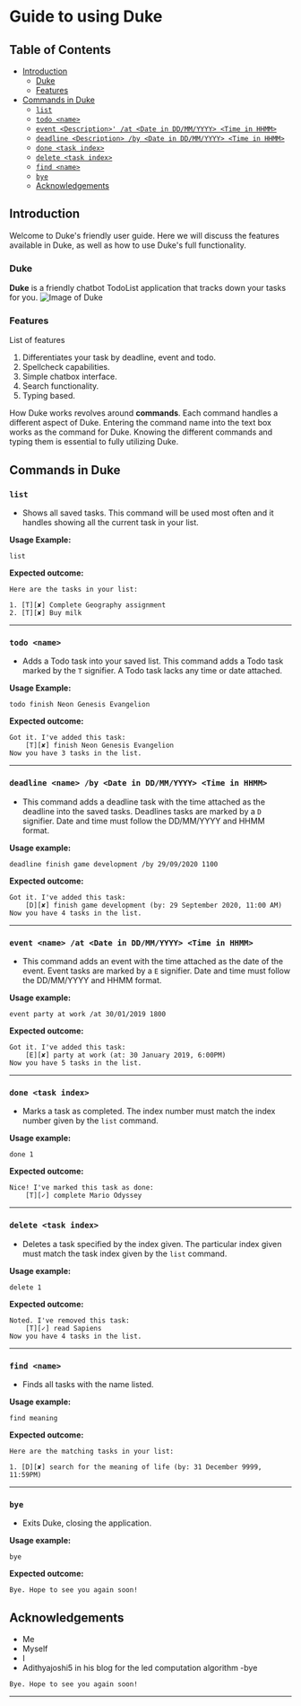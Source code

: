 # Guide to using Duke


## Table of Contents

 - [Introduction](#introduction)
    - [Duke](#duke)
    - [Features](#features)
- [Commands in Duke](#commands-in-duke)
    - [`list`](#list)
    - [`todo <name>` ](#todo-name)
    - [`event <Description>' /at <Date in DD/MM/YYYY> <Time in HHMM>` ](#event-description-at-date-in-ddmmyyyy-time-in-hhmm)
    - [`deadline <Description> /by <Date in DD/MM/YYYY> <Time in HHMM>`](#deadline-description-by-date-in-ddmmyyyy-time-in-hhmm)
    - [`done <task index>`](done-task-index)  
    - [`delete <task index>`](#delete-task-index)
    - [`find <name>`](#find-name)
    - [`bye` ](#bye)
  - [Acknowledgements](#acknowledgements)

## Introduction
Welcome to Duke's friendly user guide. Here we will discuss the features available in Duke, as well as how to use Duke's full functionality.

### Duke
 **Duke** is a friendly chatbot TodoList application that tracks down your tasks for you.
![Image of Duke](Ui.png)
 
### Features
List of features
 1. Differentiates your task by deadline, event and todo.
 2. Spellcheck capabilities.
 3. Simple chatbox interface.
 4. Search functionality.
 5. Typing based.

How Duke works revolves around **commands**. Each command handles a different aspect of Duke. Entering the command name into the text box works as the command for Duke. Knowing the different commands and typing them is essential to fully utilizing Duke.

## Commands in Duke

### `list`   
- Shows all saved tasks. This command will be used most often and it handles showing all the current task in your list.

**Usage Example:**

`list`

**Expected outcome:**

```
Here are the tasks in your list:

1. [T][✘] Complete Geography assignment
2. [T][✘] Buy milk
```

---

### `todo <name>` 
- Adds a Todo task into your saved list. This command adds a Todo task marked by the `T` signifier. A Todo task lacks any time or date attached.

**Usage Example:** 

`todo finish Neon Genesis Evangelion`

**Expected outcome:**

```
Got it. I've added this task:
    [T][✘] finish Neon Genesis Evangelion
Now you have 3 tasks in the list.
```
---

### `deadline <name> /by <Date in DD/MM/YYYY> <Time in HHMM>`

- This command adds a deadline task with the time attached as the  deadline into the saved tasks. Deadlines tasks are marked by a `D` signifier. Date and time must follow the DD/MM/YYYY and HHMM format.

**Usage example:** 

`deadline finish game development /by 29/09/2020 1100`

**Expected outcome:**

```
Got it. I've added this task:
    [D][✘] finish game development (by: 29 September 2020, 11:00 AM)
Now you have 4 tasks in the list.
```

---

### `event <name> /at <Date in DD/MM/YYYY> <Time in HHMM>` 
- This command adds an event with the time attached as the date of the event. Event tasks are marked by a `E` signifier. Date and time must follow the DD/MM/YYYY and HHMM format.

**Usage example:**

`event party at work /at 30/01/2019 1800`

**Expected outcome:**

```
Got it. I've added this task:
    [E][✘] party at work (at: 30 January 2019, 6:00PM)
Now you have 5 tasks in the list.
```
---

### `done <task index>` 
- Marks a task as completed. The index number must match the index number given by the `list` command.

**Usage example:** 

`done 1`

**Expected outcome:**

```
Nice! I've marked this task as done:
    [T][✓] complete Mario Odyssey
```

---

### `delete <task index>` 
- Deletes a task specified by the index given. The particular index given must match the task index given by the `list` command.

**Usage example:**

`delete 1`

**Expected outcome:**

```
Noted. I've removed this task:
    [T][✓] read Sapiens
Now you have 4 tasks in the list.
```
---

### `find <name>` 
- Finds all tasks with the name listed. 

**Usage example:**

`find meaning`

**Expected outcome:**

```
Here are the matching tasks in your list:

1. [D][✘] search for the meaning of life (by: 31 December 9999, 11:59PM)
```

---

### `bye` 
- Exits Duke, closing the application.

**Usage example:** 

`bye`

**Expected outcome:**
```
Bye. Hope to see you again soon!
```

## Acknowledgements
- Me
- Myself
- I
- Adithyajoshi5 in his blog for the led computation algorithm
-bye

```
Bye. Hope to see you again soon!
```
---